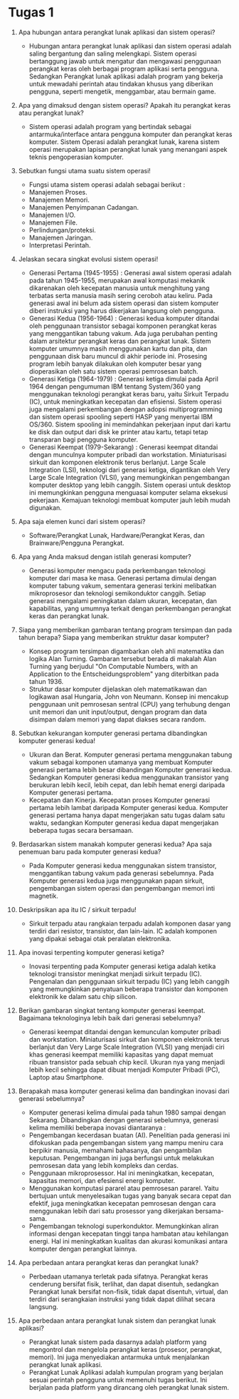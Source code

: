 # Tugas 1
1. Apa hubungan antara perangkat lunak aplikasi dan sistem operasi?
   - Hubungan antara perangkat lunak aplikasi dan sistem operasi adalah saling bergantung dan saling melengkapi. Sistem operasi bertanggung jawab untuk mengatur dan mengawasi penggunaan perangkat keras oleh berbagai program aplikasi serta pengguna. Sedangkan Perangkat lunak aplikasi adalah program yang bekerja untuk mewadahi perintah atau tindakan khusus yang diberikan pengguna, seperti mengetik, menggambar, atau bermain game.

2. Apa yang dimaksud dengan sistem operasi? Apakah itu perangkat keras atau perangkat lunak?
   - Sistem operasi adalah program yang bertindak sebagai antarmuka/interface antara pengguna komputer dan perangkat keras komputer. Sistem Operasi adalah perangkat lunak, karena sistem operasi merupakan lapisan perangkat lunak yang menangani aspek teknis pengoperasian komputer.

3. Sebutkan fungsi utama suatu sistem operasi!
   - Fungsi utama sistem operasi adalah sebagai berikut :
   - Manajemen Proses.
   - Manajemen Memori.
   - Manajemen Penyimpanan Cadangan.
   - Manajemen I/O.
   - Manajemen File.
   - Perlindungan/proteksi.
   - Manajemen Jaringan.
   - Interpretasi Perintah.
     
4. Jelaskan secara singkat evolusi sistem operasi!
   - Generasi Pertama (1945-1955) :
Generasi  awal  sistem  operasi  adalah  pada  tahun  1945-1955,  merupakan awal komputasi mekanik dikarenakan oleh kecepatan manusia untuk menghitung yang terbatas serta manusia masih sering ceroboh atau keliru. Pada generasi awal ini belum ada sistem operasi dan sistem komputer diberi instruksi yang harus dikerjakan langsung oleh pengguna.
   - Generasi Kedua (1956-1964) :
Generasi kedua komputer ditandai oleh penggunaan transistor sebagai komponen perangkat keras yang menggantikan tabung vakum. Ada juga perubahan penting dalam arsitektur perangkat keras dan perangkat lunak. Sistem komputer umumnya masih menggunakan kartu dan pita, dan penggunaan disk baru muncul di akhir periode ini. Prosesing program lebih banyak dilakukan oleh komputer besar yang dioperasikan oleh satu sistem operasi pemrosesan batch.
   - Generasi Ketiga (1964-1979) :
Generasi ketiga dimulai pada April 1964 dengan pengumuman IBM tentang System/360 yang menggunakan teknologi perangkat keras baru, yaitu Sirkuit Terpadu (IC), untuk meningkatkan kecepatan dan efisiensi. Sistem operasi juga mengalami perkembangan dengan adopsi multiprogramming dan sistem operasi spooling seperti HASP yang menyertai IBM OS/360. Sistem spooling ini memindahkan pekerjaan input dari kartu ke disk dan output dari disk ke printer atau kartu, tetapi tetap transparan bagi pengguna komputer.
   - Generasi Keempat (1979-Sekarang) :
Generasi keempat ditandai dengan munculnya komputer pribadi dan workstation. Miniaturisasi sirkuit dan komponen elektronik terus berlanjut. Large Scale Integration (LSI), teknologi dari generasi ketiga, digantikan oleh Very Large Scale Integration (VLSI), yang memungkinkan pengembangan komputer desktop yang lebih canggih. Sistem operasi untuk desktop ini memungkinkan pengguna menguasai komputer selama eksekusi pekerjaan. Kemajuan teknologi membuat komputer jauh lebih mudah digunakan.

5. Apa saja elemen kunci dari sistem operasi?
   - Software/Perangkat Lunak, Hardware/Perangkat Keras, dan Brainware/Pengguna Perangkat.

6. Apa yang Anda maksud dengan istilah generasi komputer?
   - Generasi komputer mengacu pada perkembangan teknologi komputer dari masa ke masa. Generasi pertama dimulai dengan komputer tabung vakum, sementara generasi terkini melibatkan mikroprosesor dan teknologi semikonduktor canggih. Setiap generasi mengalami peningkatan dalam ukuran, kecepatan, dan kapabilitas, yang umumnya terkait dengan perkembangan perangkat keras dan perangkat lunak.

7. Siapa yang memberikan gambaran tentang program tersimpan dan pada tahun berapa? Siapa yang memberikan struktur dasar komputer?
   - Konsep program tersimpan digambarkan oleh ahli matematika dan logika Alan Turning. Gambaran tersebut berada di makalah Alan Turning yang berjudul "On Computable Numbers, with an Application to the Entscheidungsproblem" yang diterbitkan pada tahun 1936.
   - Struktur dasar komputer dijelaskan oleh matematikawan dan logikawan asal Hungaria, John von Neumann. Konsep ini mencakup penggunaan unit pemrosesan sentral (CPU) yang terhubung dengan unit memori dan unit input/output, dengan program dan data disimpan dalam memori yang dapat diakses secara random.

8. Sebutkan kekurangan komputer generasi pertama dibandingkan komputer generasi kedua!
   - Ukuran dan Berat. Komputer generasi pertama menggunakan tabung vakum sebagai komponen utamanya yang membuat Komputer generasi pertama lebih besar dibandingan Komputer generasi kedua. Sedangkan Komputer generasi kedua menggunakan transistor yang berukuran lebih kecil, lebih cepat, dan lebih hemat energi daripada Komputer generasi pertama.
   - Kecepatan dan Kinerja. 
Kecepatan proses Komputer generasi pertama lebih lambat daripada Komputer generasi kedua. Komputer generasi pertama hanya dapat mengerjakan satu tugas dalam satu waktu, sedangkan Komputer generasi kedua dapat mengerjakan beberapa tugas secara bersamaan.

9. Berdasarkan sistem manakah komputer generasi kedua? Apa saja penemuan baru pada komputer generasi kedua?
    - Pada Komputer generasi kedua menggunakan sistem transistor, menggantikan tabung vakum pada generasi sebelumnya. Pada Komputer generasi kedua juga menggunakan papan sirkuit, pengembangan sistem operasi dan pengembangan memori inti magnetik.

10. Deskripsikan apa itu IC / sirkuit terpadu!
    - Sirkuit terpadu atau rangkaian terpadu adalah komponen dasar yang terdiri dari resistor, transistor, dan lain-lain. IC adalah komponen yang dipakai sebagai otak peralatan elektronika.

11. Apa inovasi terpenting komputer generasi ketiga?
    - Inovasi terpenting pada Komputer generasi ketiga adalah ketika teknologi transistor meningkat menjadi sirkuit terpadu (IC). Pengenalan dan penggunaan sirkuit terpadu (IC) yang lebih canggih yang memungkinkan penyatuan beberapa transistor dan komponen elektronik ke dalam satu chip silicon.

12. Berikan gambaran singkat tentang komputer generasi keempat. Bagaimana teknologinya lebih baik dari generasi sebelumnya?
    - Generasi keempat ditandai dengan kemunculan komputer pribadi dan workstation. Miniaturisasi sirkuit dan komponen elektronik terus berlanjut dan Very Large Scale Integration (VLSI) yang menjadi ciri khas generasi keempat memiliki kapasitas yang dapat memuat ribuan transistor pada sebuah chip kecil. Ukuran nya yang menjadi lebih kecil sehingga dapat dibuat menjadi Komputer Pribadi (PC), Laptop atau Smartphone.

13. Berapakah masa komputer generasi kelima dan bandingkan inovasi dari generasi sebelumnya?
    - Komputer generasi kelima dimulai pada tahun 1980 sampai dengan Sekarang. Dibandingkan dengan generasi sebelumnya, generasi kelima memiliki beberapa inovasi diantaranya :
    - Pengembangan kecerdasan buatan (AI). Penelitian pada generasi ini difokuskan pada pengembangan sistem yang mampu meniru cara berpikir manusia, memahami bahasanya, dan pengambilan keputusan. Pengembangan ini juga berfungsi untuk melakukan pemrosesan data yang lebih kompleks dan cerdas.
    - Penggunaan mikroprosessor. Hal ini meningkatkan, kecepatan, kapasitas memori, dan efesiensi energi komputer.
    - Menggunakan komputasi pararel atau pemrosesan pararel. Yaitu bertujuan untuk menyelesaikan tugas yang banyak secara cepat dan efektif, juga meningkatkan kecepatan pemrosesan dengan cara menggunakan lebih dari satu prosessor yang dikerjakan bersama-sama.
    - Pengembangan teknologi superkonduktor. Memungkinkan aliran informasi dengan kecepatan tinggi tanpa hambatan atau kehilangan energi. Hal ini meningkatkan kualitas dan akurasi komunikasi antara komputer dengan perangkat lainnya.

14. Apa perbedaan antara perangkat keras dan perangkat lunak?
    - Perbedaan utamanya terletak pada sifatnya. Perangkat keras cenderung bersifat fisik, terlihat, dan dapat disentuh, sedangkan Perangkat lunak bersifat non-fisik, tidak dapat disentuh, virtual, dan terdiri dari serangkaian instruksi yang tidak dapat dilihat secara langsung.

15. Apa perbedaan antara perangkat lunak sistem dan perangkat lunak aplikasi?
    - Perangkat lunak sistem pada dasarnya adalah platform yang mengontrol dan mengelola perangkat keras (prosesor, perangkat, memori). Ini juga menyediakan antarmuka untuk menjalankan perangkat lunak aplikasi.
    - Perangkat Lunak Aplikasi adalah kumpulan program yang berjalan sesuai perintah pengguna untuk memenuhi tugas berikut. Ini berjalan pada platform yang dirancang oleh perangkat lunak sistem.
